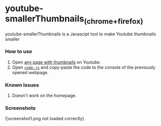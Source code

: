 # youtube-smallerThumbnails<sub>(chrome+firefox)</sub>
youtube-smallerThumbnails is a Javascipt tool to make Youtube thumbnails smaller

### How to use
1. Open [any page with thumbnails](https://www.youtube.com/results?search_query=example) on Youtube.
2. Open [`code.js`](https://raw.githubusercontent.com/daniel-barbu/youtube-smallerThumbnails/master/code.js) and copy-paste the code to the console of the previously opened webpage.

### Known Issues
1. Doesn't work on the homepage.

### Screenshots
![screenshot1.png not loaded correctly]
